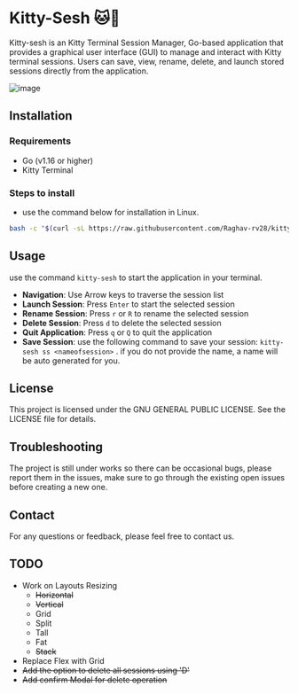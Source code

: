 # Kitty-Sesh 🐱🚬

Kitty-sesh is an Kitty Terminal Session Manager, Go-based application that provides a graphical user interface (GUI) to manage and interact with Kitty terminal sessions. Users can save, view, rename, delete, and launch stored sessions directly from the application.

![image](https://github.com/Raghav-rv28/kitty-sesh/assets/62635473/70ae0a80-85b9-427b-9444-950cf7eafe0e)

## Installation

### Requirements

- Go (v1.16 or higher)
- Kitty Terminal

### Steps to install

- use the command below for installation in Linux.

```sh
bash -c "$(curl -sL https://raw.githubusercontent.com/Raghav-rv28/kitty-sesh/main/install.sh)"
```

## Usage

use the command `kitty-sesh` to start the application in your terminal.

- **Navigation**: Use Arrow keys to traverse the session list
- **Launch Session**: Press `Enter` to start the selected session
- **Rename Session**: Press `r` or `R` to rename the selected session
- **Delete Session**: Press `d` to delete the selected session
- **Quit Application**: Press `q` or `Q` to quit the application
- **Save Session**: use the following command to save your session: `kitty-sesh ss <nameofsession>` . if you do not provide the name, a name will be auto generated for you.

## License

This project is licensed under the GNU GENERAL PUBLIC LICENSE. See the LICENSE file for details.

## Troubleshooting

The project is still under works so there can be occasional bugs, please report them in the issues, make sure to go through the existing open issues before creating a new one.

## Contact

For any questions or feedback, please feel free to contact us.

## TODO

- Work on Layouts Resizing
  - ~~Horizontal~~
  - ~~Vertical~~
  - Grid
  - Split
  - Tall
  - Fat
  - ~~Stack~~
- Replace Flex with Grid
- ~~Add the option to delete all sessions using 'D'~~
- ~~Add confirm Modal for delete operation~~
